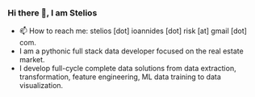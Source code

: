 ### Hi there 👋, I am Stelios

- 📫 How to reach me: stelios [dot] ioannides [dot] risk [at] gmail [dot] com.
- I am a pythonic full stack data developer focused on the real estate market.
- I develop full-cycle complete data solutions from data extraction, transformation, feature engineering, ML data training to data visualization.






<!--
**destelio/destelio** is a ✨ _special_ ✨ repository because its `README.md` (this file) appears on your GitHub profile.

Here are some ideas to get you started:

- 🔭 I’m currently working on ...
- 🌱 I’m currently learning ...
- 👯 I’m looking to collaborate on ...
- 🤔 I’m looking for help with ...
- 💬 Ask me about ...
- 📫 How to reach me: ...
- 😄 Pronouns: ...
- ⚡ Fun fact: ...
-->
